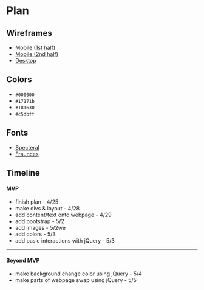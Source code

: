# Plan

## Wireframes

* [Mobile (1st half)](wireframes/mobile-wireframe-1.png)
* [Mobile (2nd half)](wireframes/mobile-wireframe-2.png)
* [Desktop](wireframes/computer-wireframe.png)

## Colors

* `#000000` <!-- black -->
* `#17171b` <!-- dark gray/blue -->
* `#181630` <!-- dark blue/purple -->
* `#c5dbff` <!-- light blue -->

## Fonts

* [Specteral](https://fonts.google.com/specimen/Spectral?query=Spectral) <!-- main font -->
* [Fraunces](https://fonts.google.com/specimen/Fraunces/tester) <!-- secondary font -->

## Timeline

#### MVP

<!-- * Task/Timeline -->
* finish plan - 4/25
* make divs & layout - 4/28
* add content/text onto webpage - 4/29
* add bootstrap - 5/2
* add images - 5/2we
* add colors - 5/3
* add basic interactions with jQuery - 5/3

---

#### Beyond MVP

* make background change color using jQuery - 5/4
* make parts of webpage swap using jQuery - 5/5








<!-- DO NOT USE THIS YET

| Name | Glows | Grows |
| -------- | ------- | ------- |
|   |   |
|   |   |
|   |   |
|   |   |
|   |   |
|   |   |

-->
